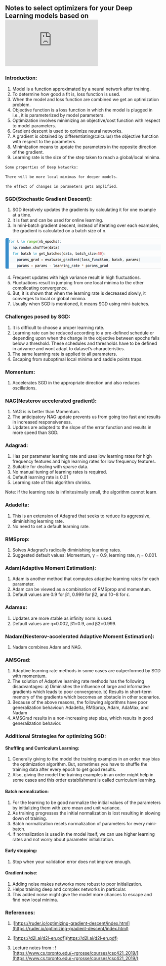 ## Notes to select optimizers for your Deep Learning models based on ![[1]](https://ruder.io/optimizing-gradient-descent/index.html)

### Introduction:

1) Model is a function approximated by a neural network after training.
2) To determine how good a fit is, loss function is used.
3) When the model and loss function are combined we get an optimization problem.
4) Objective function is a loss function in which the model is plugged in i.e., it is parameterized by model parameters.
5) Optimization involves minimizing an objective/cost function with respect to model parameters.
6) Gradient descent is used to optimize neural networks.
7) A gradient is obtained by differentiating(calculus) the objective function with respect to the parameters.
8) Minimization means to update the parameters in the opposite direction of the gradient.
9) Learning rate is the size of the step taken to reach a global/local minima.


``Some properties of Deep Networks:``

`There will be more local mimimas for deeper models.`

`The effect of changes in parameters gets amplified.`

### SGD(Stochastic Gradient Descent):

1) SGD iteratively updates the gradients by calculating it for one example at a time.
2) It is fast and can be used for online learning.
3) In mini-batch gradient descent, instead of iterating over each examples, the gradient is calculated on a batch size of n.

 ![Figure](docs/minibatch.png)

4) Frequent updates with high variance result in high fluctuations.
5) Fluctuations result in jumping from one local minima to the other complicating convergence.
6) But, it is shown that when the learning rate is decreased slowly, it converges to local or global minima.
7) Usually when SGD is mentioned, it means SGD using mini-batches.

### Challenges posed by SGD:

1) It is difficult to choose a proper learning rate.
2) Learning rate can be reduced according to a pre-defined schedule or depending upon when the change in the objective between epochs falls below a threshold. These schedules and thresholds have to be defined in advance and wont adapt to dataset’s characteristics.
3) The same learning rate is applied to all parameters.
4) Escaping from suboptimal local minima and saddle points traps.

### Momentum:

1) Accelerates SGD in the appropriate direction and also reduces oscillations.

### NAG(Nesterov accelerated gradient):

1) NAG is is better than Momentum.
2) The anticipatory NAG update prevents us from going too fast and results in increased responsiveness.
3) Updates are adapted to the slope of the error function and results in more speed than SGD.

### Adagrad:

1) Has per parameter learning rate and uses low learning rates for high frequency features and high learning rates for low frequency features.
2) Suitable for dealing with sparse data.
3) No manual tuning of learning rates is required.
4) Default learning rate is 0.01
5) Learning rate of this algorithm shrinks.

Note: if the learning rate is infinitesimally small, the algorithm cannot learn.
### Adadelta:

1) This is an extension of Adagrad that seeks to reduce its aggressive, diminishing learning rate.
2) No need to set a default learning rate.

### RMSprop:

1) Solves Adagrad’s radically diminishing learning rates.
2) Suggested default values: Momentum, γ = 0.9, learning rate, η = 0.001.

### Adam(Adaptive Moment Estimation):

1) Adam is another method that computes adaptive learning rates for each parameter.
2) Adam can be viewed as a combination of RMSprop and momentum.
3) Default values are 0.9 for β1, 0.999 for β2, and 10−8 for ϵ.

### Adamax:

1) Updates are more stable as infinity norm is used.
2) Default values are η=0.002, β1=0.9, and β2=0.999.

### Nadam(Nesterov-accelerated Adaptive Moment Estimation):

1) Nadam combines Adam and NAG.

### AMSGrad:

1) Adaptive learning rate methods in some cases are outperformed by SGD with momentum.
2) The solution of Adaptive learning rate methods has the following disadvantages: a) Diminishes the influence of large and informative gradients which leads to poor convergence. b) Results in short-term memory of the gradients which becomes an obstacle in other scenarios.
3) Because of the above reasons, the following algorithms have poor generalization behaviour: Adadelta, RMSprop, Adam, AdaMax, and Nadam
4) AMSGrad results in a non-increasing step size, which results in good generalization behavior.

### Additional Strategies for optimizing SGD:
#### Shuffling and Curriculum Learning:

1) Generally giving to the model the training examples in an order may bias the optimization algorithm. But, sometimes you have to shuffle the training data after every epoch to get good results.
2) Also, giving the model the training examples in an order might help in some cases and this order establishment is called curriculum learning.

#### Batch normalization:

1) For the learning to be good normalize the initial values of the parameters by initializing them with zero mean and unit variance.
2) As training progresses the initial normalization is lost resulting in slowing down of training.
3) Batch normalization resets normalization of parameters for every mini-batch.
4) If normalization is used in the model itself, we can use higher learning rates and not worry about parameter initialization.

#### Early stopping:

1) Stop when your validation error does not improve enough.

#### Gradient noise:

1) Adding noise makes networks more robust to poor initialization.
2) Helps training deep and complex networks in particular.
3) This added noise might give the model more chances to escape and find new local minima.

### References:

1. ![https://ruder.io/optimizing-gradient-descent/index.html](https://ruder.io/optimizing-gradient-descent/index.html)

2. ![https://d2l.ai/d2l-en.pdf](https://d2l.ai/d2l-en.pdf)

3. Lecture notes from : ![https://www.cs.toronto.edu/~rgrosse/courses/csc421_2019/](https://www.cs.toronto.edu/~rgrosse/courses/csc421_2019/)
